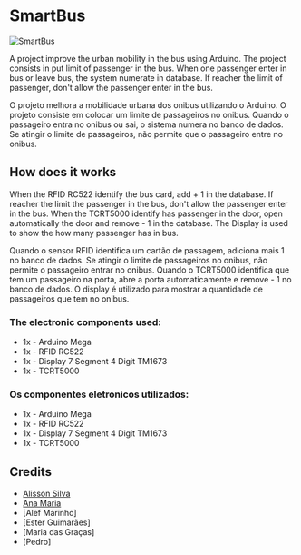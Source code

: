 # SmartBus

![SmartBus](https://lh3.googleusercontent.com/278NryZCrW2mNO8-TukkAgzr3eqRAFdKsgoRYDRESrn6uU5p7DmRUMyDqZuP55A9n_O4Clr_T2CG3wJkrt2URpAT-MP5po5waig_A2quwLd8KvVat2L1fD3IbuZfdK7WDA0l_2pqs_YQO2G6j1o1LqOakiWH_SG0dlqzIHF1-rNPD5tLFJoPmEEmyAsAT40vvhjVS_KYeIZz1GURC5N96wkUl7BP-qwmZs8ztrgY2DrJ1dFV73PAWYbpNJFtz7QrAib4DGFMMMudE5y9ZakVodsH0r2BXEmdTQAyBdTJusi1Dc9CUX7yz3bSkMZted3JwoQri741dhgwIsAL5LQvt_GKm6W_LwEjnsdtZP4GkU87qE617H01BQhJkd1roB3E1qfQU8VdtLIgfjKNZG434jOURUy5BEdAgYBFZCYy1ki0jzu_cvTCSpOucSkNVlqdkbxcTV_VF3h0sbhlin_IOnJFNdTGWuYtK-9qLYpBH2csvKFIuadol3sIaBAObCykZ2RxFethLlbyCLhE6TsRPcmIunFKEHvoIsxe8cXHuTAKZoeWfletlb9h4nhiCElG29bOAZXcE4YnxNf0luUn6FcwGEo4i2aWZNcrURlzDPu6lGt7GXlENCidDX0jJgk1GD-oe3fMREkUSm2tG8LW-v5LFF5ScxcUlwNFkFFY8eurLeLKLp2ItUM=w1152-h560-no)

  A project improve the urban mobility in the bus using Arduino. The project consists in put limit of passenger in the bus.
When one passenger enter in bus or leave bus, the system numerate in database. If reacher the limit of passenger, don't allow the passenger enter in the bus.

  O projeto melhora a mobilidade urbana dos onibus utilizando o Arduino. O projeto consiste em colocar um limite de passageiros no onibus.
Quando o passageiro entra no onibus ou sai, o sistema numera no banco de dados. Se atingir o limite de passageiros, não permite que o passageiro entre no onibus.

## How does it works

  When the RFID RC522 identify the bus card, add + 1 in the database. If reacher the limit the passenger in the bus, don't allow the passenger enter in the bus.
  When the TCRT5000 identify has passenger in the door, open automatically the door and remove - 1 in the database.
  The Display is used to show the how many passenger has in bus.
  
  Quando o sensor RFID identifica um cartão de passagem, adiciona mais 1 no banco de dados. Se atingir o limite de passageiros no onibus, não permite o passageiro entrar no onibus.
  Quando o TCRT5000 identifica que tem um passageiro na porta, abre a porta automaticamente e remove - 1 no banco de dados.
  O display é utilizado para mostrar a quantidade de passageiros que tem no onibus.
  
### The electronic components used:
   
- 1x - Arduino Mega<br>
- 1x - RFID RC522<br>
- 1x - Display 7 Segment 4 Digit TM1673<br>
- 1x - TCRT5000<br>

### Os componentes eletronicos utilizados:
   
- 1x - Arduino Mega<br>
- 1x - RFID RC522<br>
- 1x - Display 7 Segment 4 Digit TM1673<br>
- 1x - TCRT5000<br>

## Credits

- [Alisson Silva](https://github.com/alissonsilvajs)
- [Ana Maria](https://github.com/)
- [Alef Marinho]
- [Ester Guimarães]
- [Maria das Graças]
- [Pedro]
